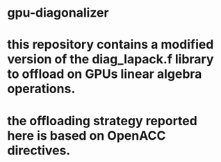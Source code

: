 # gpu-diagonalizer
# this repository contains a modified version of the diag_lapack.f library to offload on GPUs linear algebra operations.
# the offloading strategy reported here is based on OpenACC directives.     

